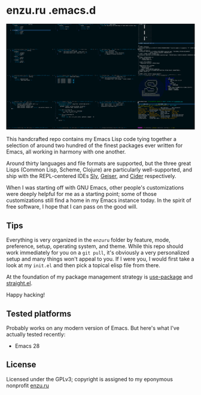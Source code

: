 # enzu.ru .emacs.d

![exwm on Slackware](images/exwm.png "My .emacs.d running exwm on Slackware with the enzuru-deep-thought.el theme file loaded")

This handcrafted repo contains my Emacs Lisp code tying together a selection of around two hundred of the finest packages ever written for Emacs, all working in harmony with one another.

Around thirty languages and file formats are supported, but the three great Lisps (Common Lisp, Scheme, Clojure) are particularly well-supported, and ship with the REPL-centered IDEs [Sly](https://github.com/joaotavora/sly), [Geiser](https://www.nongnu.org/geiser/), and [Cider](https://github.com/clojure-emacs/cider) respectively.

When I was starting off with GNU Emacs, other people's customizations were deeply helpful for me as a starting point; some of those customizations still find a home in my Emacs instance today. In the spirit of free software, I hope that I can pass on the good will.

## Tips

Everything is very organized in the `enzuru` folder by feature, mode, preference, setup, operating system, and theme. While this repo should work immediately for you on a `git pull`, it's obviously a very personalized setup and many things won't appeal to you. If I were you, I would first take a look at my `init.el` and then pick a topical elisp file from there.

At the foundation of my package management strategy is [use-package](https://github.com/jwiegley/use-package) and [straight.el](https://github.com/radian-software/straight.el).

Happy hacking!

## Tested platforms

Probably works on any modern version of Emacs. But here's what I've actually tested recently:

- Emacs 28

## License

Licensed under the GPLv3; copyright is assigned to my eponymous nonprofit [enzu.ru](https://enzu.ru)
